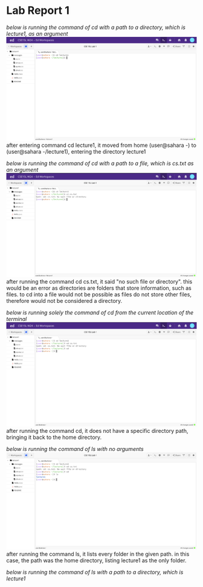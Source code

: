 # Lab Report 1
*below is running the command of cd with a path to a directory, which is lecture1, as an argument*
![Image](cddirectory.png)
after entering command cd lecture1, it moved from home (user@sahara -) to (user@sahara -/lecture1), entering the directory lecture1

*below is running the command of cd with a path to a file, which is cs.txt as an argument*
![Image](cdfile.png)
after running the command cd cs.txt, it said "no such file or directory". this would be an error as directories are folders that store information, such as files. to cd into a file would not be possible as files do not store other files, therefore would not be considered a directory.

*below is running solely the command of cd from the current location of the terminal*
![Image](solelycd.png)
after running the command cd, it does not have a specific directory path, bringing it back to the home directory.

*below is running the command of ls with no arguments*
![Image](solelyls.png)
after running the command ls, it lists every folder in the given path. in this case, the path was the home directory, listing lecture1 as the only folder.

*below is running the command of ls with a path to a directory, which is lecture1*

